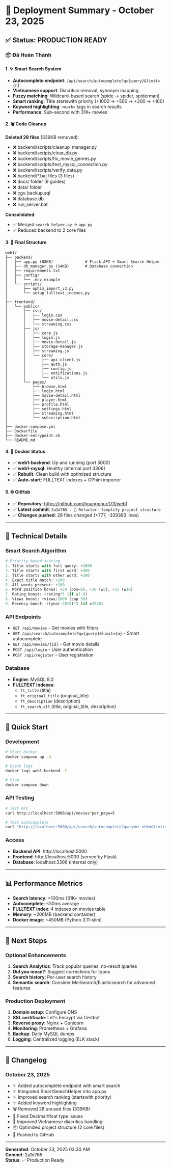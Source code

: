 # 🚀 Deployment Summary - October 23, 2025

## ✅ Status: PRODUCTION READY

### 📦 Đã Hoàn Thành

#### 1. ✨ Smart Search System
- **Autocomplete endpoint**: `/api/search/autocomplete?q={query}&limit={n}`
- **Vietnamese support**: Diacritics removal, synonym mapping
- **Fuzzy matching**: Wildcard-based search (spide → spider, spiderman)
- **Smart ranking**: Title startswith priority (+1000 → +500 → +300 → +100)
- **Keyword highlighting**: `<mark>` tags in search results
- **Performance**: Sub-second with 31K+ movies

#### 2. 🗑️ Code Cleanup
**Deleted 28 files** (339KB removed):
- ❌ backend/scripts/cleanup_manager.py
- ❌ backend/scripts/clear_db.py
- ❌ backend/scripts/fix_movie_genres.py
- ❌ backend/scripts/test_mysql_connection.py
- ❌ backend/scripts/verify_data.py
- ❌ backend/*.bat files (3 files)
- ❌ docs/ folder (9 guides)
- ❌ data/ folder
- ❌ cgv_backup.sql
- ❌ database.db
- ❌ run_server.bat

**Consolidated**:
- ✅ Merged `search_helper.py` → `app.py`
- ✅ Reduced backend to 2 core files

#### 3. 📁 Final Structure
```
web1/
├── backend/
│   ├── app.py (88KB)              # Flask API + Smart Search Helper
│   ├── db_manager.py (14KB)       # Database connection
│   ├── requirements.txt
│   ├── config/
│   │   └── .env.example
│   └── scripts/
│       ├── ophim_import_v3.py
│       └── setup_fulltext_indexes.py
│
├── frontend/
│   └── public/
│       ├── css/
│       │   ├── login.css
│       │   ├── movie-detail.css
│       │   └── streaming.css
│       ├── js/
│       │   ├── core.js
│       │   ├── login.js
│       │   ├── movie-detail.js
│       │   ├── storage-manager.js
│       │   ├── streaming.js
│       │   └── core/
│       │       ├── api-client.js
│       │       ├── auth.js
│       │       ├── config.js
│       │       ├── notifications.js
│       │       └── utils.js
│       └── pages/
│           ├── browse.html
│           ├── login.html
│           ├── movie-detail.html
│           ├── player.html
│           ├── profile.html
│           ├── settings.html
│           ├── streaming.html
│           └── subscription.html
│
├── docker-compose.yml
├── Dockerfile
├── docker-entrypoint.sh
└── README.md
```

#### 4. 🐋 Docker Status
- ✅ **web1-backend**: Up and running (port 5000)
- ✅ **web1-mysql**: Healthy (internal port 3306)
- ✅ **Rebuilt**: Clean build with optimized structure
- ✅ **Auto-start**: FULLTEXT indexes + OPhim importer

#### 5. 🌐 GitHub
- ✅ **Repository**: https://github.com/hoangphuc173/web1
- ✅ **Latest commit**: `2a1d765 - 🎨 Refactor: Simplify project structure`
- ✅ **Changes pushed**: 28 files changed (+777, -339393 lines)

---

## 🔧 Technical Details

### Smart Search Algorithm
```python
# Priority-based scoring
1. Title starts with full query: +1000
2. Title starts with first word: +500
3. Title starts with other word: +300
4. Exact title match: +200
5. All words present: +100
6. Word position bonus: +50 (pos=0), +30 (≤5), +15 (≤10)
7. Rating boost: +rating*5 (if ≥7.0)
8. Views boost: +views/1000 (cap 50)
9. Recency boost: +(year-2019)*3 (if ≥2020)
```

### API Endpoints
- `GET /api/movies` - Get movies with filters
- `GET /api/search/autocomplete?q={query}&limit={n}` - Smart autocomplete
- `GET /api/movies/{id}` - Get movie details
- `POST /api/login` - User authentication
- `POST /api/register` - User registration

### Database
- **Engine**: MySQL 8.0
- **FULLTEXT Indexes**: 
  - `ft_title` (title)
  - `ft_original_title` (original_title)
  - `ft_description` (description)
  - `ft_search_all` (title, original_title, description)

---

## 🚀 Quick Start

### Development
```bash
# Start Docker
docker compose up -d

# Check logs
docker logs web1-backend -f

# Stop
docker compose down
```

### API Testing
```bash
# Test API
curl http://localhost:5000/api/movies?per_page=5

# Test autocomplete
curl "http://localhost:5000/api/search/autocomplete?q=người nhện&limit=5"
```

### Access
- **Backend API**: http://localhost:5000
- **Frontend**: http://localhost:5000 (served by Flask)
- **Database**: localhost:3306 (internal only)

---

## 📊 Performance Metrics
- **Search latency**: <100ms (31K+ movies)
- **Autocomplete**: <50ms average
- **FULLTEXT index**: 4 indexes on movies table
- **Memory**: ~200MB (backend container)
- **Docker image**: ~450MB (Python 3.11-slim)

---

## 🎯 Next Steps

### Optional Enhancements
1. **Search Analytics**: Track popular queries, no-result queries
2. **Did you mean?**: Suggest corrections for typos
3. **Search history**: Per-user search history
4. **Semantic search**: Consider Meilisearch/Elasticsearch for advanced features

### Production Deployment
1. **Domain setup**: Configure DNS
2. **SSL certificate**: Let's Encrypt via Certbot
3. **Reverse proxy**: Nginx + Gunicorn
4. **Monitoring**: Prometheus + Grafana
5. **Backup**: Daily MySQL dumps
6. **Logging**: Centralized logging (ELK stack)

---

## 📝 Changelog

### October 23, 2025
- ✨ Added autocomplete endpoint with smart search
- ✨ Integrated SmartSearchHelper into app.py
- ✨ Improved search ranking (startswith priority)
- ✨ Added keyword highlighting
- 🗑️ Removed 28 unused files (339KB)
- 🐛 Fixed Decimal/float type issues
- 🐛 Improved Vietnamese diacritics handling
- 📦 Optimized project structure (2 core files)
- 🚀 Pushed to GitHub

---

**Generated**: October 23, 2025 03:30 AM  
**Commit**: 2a1d765  
**Status**: ✅ Production Ready

